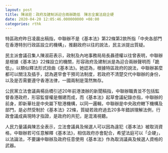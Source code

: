 ```yaml
---
layout: post
title: 陳淑莊：政府及建制派迎合兩辦跪低　陳志全冀法庭企硬
date: 2020-04-20 12:05:46.000000000 +08:00
categories: rthk
---
```


特區政府昨日凌晨出稿指，中聯辦不是《基本法》第22條第2款所指「中央各部門在香港特別行政區設立的機構」，推翻政府以往的說法，民主派提出質疑。

民主派會議召集人陳淑莊表示，政制及內地事務局局長聶德權以往曾表明，中聯辦是根據《基本法》22條設立的機關，形容政府及建制派是為迎合兩辦聲明而「跪低」，以類似釋法形式扭曲《基本法》。她認為，根據特區政府的說法，中聯辦甚麼都可以關注及插手，認為遲早會干預司法制度，若政府不清楚交代中聯辦的身份，以及是否需要遵守香港法律，一國兩制是蕩然無存。

公民黨立法會議員楊岳橋引述20年前港澳辦的新聞稿指，中聯辦職責並不包括監督香港政府，形容監督權是僭建而成，而《基本法》起草會議紀錄亦指，中聯辦的前身，即新華社是中央屬下駐港機構，以同一邏輯，中聯辦是中央政府轄下機構及部門，是必然受制於《基本法》22條，質疑若政府過去20多年錯誤理解法例，行政會議成員現時才指證，是政府的共犯，是混淆視聽。

人民力量議員陳志全表示，立法會議員及候選人可以因為違犯《基本法》被取消資格，中聯辦若可任意解釋《基本法》，相信政府亦會配合，希望法庭可以「企硬」，以法論法，不要讓中聯辦及政府任意使用《基本法》作為取消議員及候選人資格的武器。
